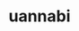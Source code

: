 ---
title: uannabi
github: https://github.com/uannabi
mode: dark
transition: 3s
archetype:
  - Little Bit of Everything
---